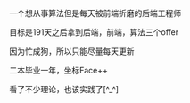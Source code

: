 一个想从事算法但是每天被前端折磨的后端工程师


目标是191天之后拿到后端，前端，算法三个offer


因为忙成狗，所以只能尽量每天更新


二本毕业一年，坐标Face++


看了不少理论，也该实践了[^_^]
